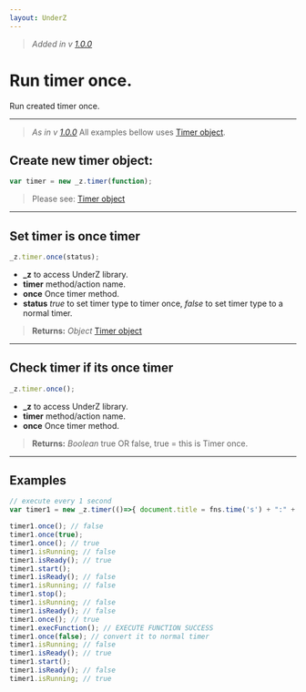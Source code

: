 ```yaml
---
layout: UnderZ
---
```

> _Added in v [1.0.0](https://github.com/hlaCk/UnderZ/tree/clean1.0.0)_

# Run timer once.
Run created timer once.


***


> _As in v [1.0.0](https://github.com/hlaCk/UnderZ/tree/clean1.0.0)_
> All examples bellow uses [Timer object](http://hlack.xyz/UnderZ/-timer()#timer-object).

## Create new timer object:
```js
var timer = new _z.timer(function);
```
> Please see: [Timer object](http://hlack.xyz/UnderZ/-timer()#timer-object)


***


## Set timer is once timer
```js
_z.timer.once(status);
```

* **_z** to access UnderZ library.
* **timer** method/action name.
* **once** Once timer method.
* **status** _true_ to set timer type to timer once, _false_ to set timer type to a normal timer.

> **Returns:** _Object_ [Timer object](http://hlack.xyz/UnderZ/-timer()#timer-object)


***


## Check timer if its once timer
```js
_z.timer.once();
```

* **_z** to access UnderZ library.
* **timer** method/action name.
* **once** Once timer method.

> **Returns:** _Boolean_ true OR false, true = this is Timer once.


***


## Examples

```js
// execute every 1 second
var timer1 = new _z.timer(()=>{ document.title = fns.time('s') + ":" + fns.time('m'); }, 1000);

timer1.once(); // false
timer1.once(true);
timer1.once(); // true
timer1.isRunning; // false
timer1.isReady(); // true
timer1.start();
timer1.isReady(); // false
timer1.isRunning; // false
timer1.stop();
timer1.isRunning; // false
timer1.isReady(); // false
timer1.once(); // true
timer1.execFunction(); // EXECUTE FUNCTION SUCCESS
timer1.once(false); // convert it to normal timer
timer1.isRunning; // false
timer1.isReady(); // true
timer1.start();
timer1.isReady(); // false
timer1.isRunning; // true
```
